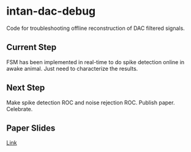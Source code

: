 # intan-dac-debug #
Code for troubleshooting offline reconstruction of DAC filtered signals.

## Current Step ##
FSM has been implemented in real-time to do spike detection online in awake animal. Just need to characterize the results.

## Next Step ##
Make spike detection ROC and noise rejection ROC. Publish paper. Celebrate.

## Paper Slides ##
[Link](https://docs.google.com/presentation/d/1-TeUBmuz7uEHjZlx0odW4n1jfbNMoViH3Mn4f951WvU/edit#slide=id.g4b370461e4_7_0)
